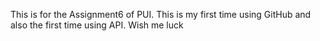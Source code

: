 This is for the Assignment6 of PUI.
This is my first time using GitHub and also the first time using API.
Wish me luck
